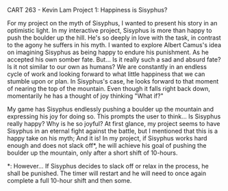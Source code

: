 CART 263 - Kevin Lam Project 1: Happiness is Sisyphus?

For my project on the myth of Sisyphus, I wanted to present his story in an optimistic light. In my interactive project, Sisyphus is more than happy to push the boulder up the hill. He's so deeply in love with the task, in contrast to the agony he suffers in his myth. I wanted to explore Albert Camus's idea on imagining Sisyphus as being happy to endure his punishment. As he accepted his own somber fate. But... Is it really such a sad and absurd fate? Is it not similar to our own as humans? We are constantly in an endless cycle of work and looking forward to what little happiness that we can stumble upon or plan. In Sisyphus's case, he looks forward to that moment of nearing the top of the mountain. Even though it falls right back down, momentarily he has a thought of joy thinking "What if?"

My game has Sisyphus endlessly pushing a boulder up the mountain and expressing his joy for doing so. This prompts the user to think... Is Sisyphus really happy? Why is he so joyful? At first glance, my project seems to have Sisyphus in an eternal fight against the battle, but I mentioned that this is a happy take on his myth; And it is! In my project, if Sisyphus works hard enough and does not slack off*, he will achieve his goal of pushing the boulder up the mountain, only after a short shift of 10-hours.

*: However... If Sisyphus decides to slack off or relax in the process, he shall be punished. The timer will restart and he will need to once again complete a full 10-hour shift and then some. 
